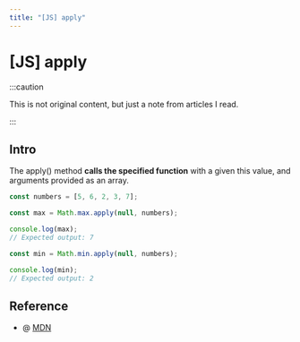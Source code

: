 ```yaml
---
title: "[JS] apply"
---
```


# [JS] apply

:::caution

This is not original content, but just a note from articles I read.

:::

## Intro

The apply() method **calls the specified function** with a given this value, and arguments provided as an array.

```javascript
const numbers = [5, 6, 2, 3, 7];

const max = Math.max.apply(null, numbers);

console.log(max);
// Expected output: 7

const min = Math.min.apply(null, numbers);

console.log(min);
// Expected output: 2

```

## Reference

+ @ [MDN](https://developer.mozilla.org/en-US/docs/Web/JavaScript/Reference/Global_Objects/Function/apply)

